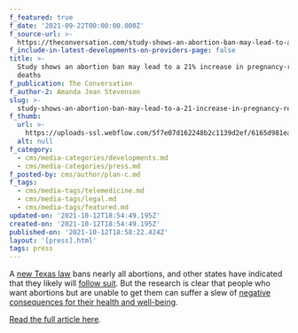 ```yaml
---
f_featured: true
f_date: '2021-09-22T00:00:00.000Z'
f_source-url: >-
  https://theconversation.com/study-shows-an-abortion-ban-may-lead-to-a-21-increase-in-pregnancy-related-deaths-167610
f_include-in-latest-developments-on-providers-page: false
title: >-
  Study shows an abortion ban may lead to a 21% increase in pregnancy-related
  deaths
f_publication: The Conversation
f_author-2: Amanda Jean Stevenson
slug: >-
  study-shows-an-abortion-ban-may-lead-to-a-21-increase-in-pregnancy-related-deaths
f_thumb:
  url: >-
    https://uploads-ssl.webflow.com/5f7e07d162248b2c1139d2ef/6165d981ea162878b9da23b0_Screen%20Shot%202021-10-12%20at%2012.57.25%20PM.png
  alt: null
f_category:
  - cms/media-categories/developments.md
  - cms/media-categories/press.md
f_posted-by: cms/author/plan-c.md
f_tags:
  - cms/media-tags/telemedicine.md
  - cms/media-tags/legal.md
  - cms/media-tags/featured.md
updated-on: '2021-10-12T18:54:49.195Z'
created-on: '2021-10-12T18:54:49.195Z'
published-on: '2021-10-12T18:58:22.424Z'
layout: '[press].html'
tags: press
---
```


A [new Texas law](https://www.texastribune.org/2021/09/01/texas-abortion-clinic-follow-new-law/) bans nearly all abortions, and other states have indicated that they likely will [follow suit](https://www.nbcnews.com/news/us-news/just-beginning-after-texas-victory-anti-abortion-rights-activists-could-n1278492). But the research is clear that people who want abortions but are unable to get them can suffer a slew of [negative consequences for their health and well-being](https://www.ansirh.org/research/ongoing/turnaway-study).

[Read the full article here](https://theconversation.com/study-shows-an-abortion-ban-may-lead-to-a-21-increase-in-pregnancy-related-deaths-167610).
